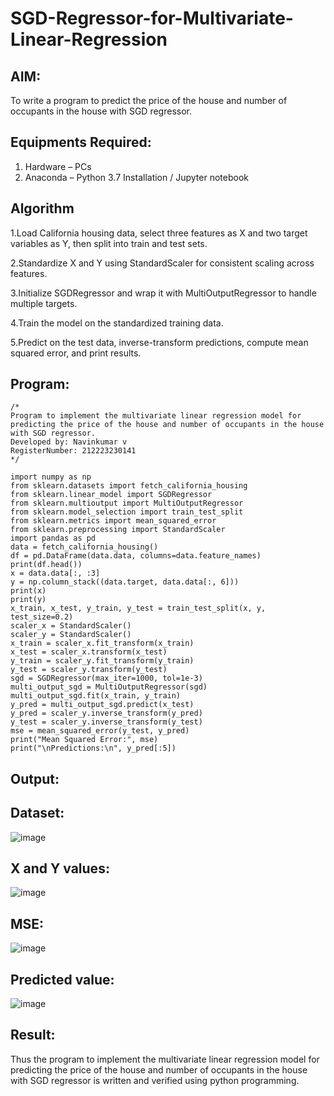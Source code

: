 # SGD-Regressor-for-Multivariate-Linear-Regression
## AIM:
To write a program to predict the price of the house and number of occupants in the house with SGD regressor.

## Equipments Required:
1. Hardware – PCs
2. Anaconda – Python 3.7 Installation / Jupyter notebook

## Algorithm
1.Load California housing data, select three features as X and two target variables as Y, then split into train and test sets.

2.Standardize X and Y using StandardScaler for consistent scaling across features.

3.Initialize SGDRegressor and wrap it with MultiOutputRegressor to handle multiple targets.

4.Train the model on the standardized training data.

5.Predict on the test data, inverse-transform predictions, compute mean squared error, and print results.

## Program:
```
/*
Program to implement the multivariate linear regression model for predicting the price of the house and number of occupants in the house with SGD regressor.
Developed by: Navinkumar v
RegisterNumber: 212223230141
*/

import numpy as np
from sklearn.datasets import fetch_california_housing
from sklearn.linear_model import SGDRegressor
from sklearn.multioutput import MultiOutputRegressor
from sklearn.model_selection import train_test_split
from sklearn.metrics import mean_squared_error
from sklearn.preprocessing import StandardScaler
import pandas as pd
data = fetch_california_housing()
df = pd.DataFrame(data.data, columns=data.feature_names)
print(df.head())
x = data.data[:, :3]
y = np.column_stack((data.target, data.data[:, 6]))
print(x)
print(y)
x_train, x_test, y_train, y_test = train_test_split(x, y, test_size=0.2)
scaler_x = StandardScaler()
scaler_y = StandardScaler()
x_train = scaler_x.fit_transform(x_train)
x_test = scaler_x.transform(x_test)
y_train = scaler_y.fit_transform(y_train)
y_test = scaler_y.transform(y_test)
sgd = SGDRegressor(max_iter=1000, tol=1e-3)
multi_output_sgd = MultiOutputRegressor(sgd)
multi_output_sgd.fit(x_train, y_train)
y_pred = multi_output_sgd.predict(x_test)
y_pred = scaler_y.inverse_transform(y_pred)
y_test = scaler_y.inverse_transform(y_test)
mse = mean_squared_error(y_test, y_pred)
print("Mean Squared Error:", mse)
print("\nPredictions:\n", y_pred[:5])
```
## Output:
## Dataset:
![image](https://github.com/user-attachments/assets/2e6d8c69-7771-4875-9cc3-406dda48c873)
## X and Y values:
![image](https://github.com/user-attachments/assets/932c6a06-32ea-4fd6-8173-e92c71abd85b)
 ## MSE:
![image](https://github.com/user-attachments/assets/ab237fe0-df6f-49a7-83fc-068fef645d95)
## Predicted value:
![image](https://github.com/user-attachments/assets/de65e310-cded-42c7-af14-75cafa880109)
## Result:
Thus the program to implement the multivariate linear regression model for predicting the price of the house and number of occupants in the house with SGD regressor is written and verified using python programming.
